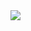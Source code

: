 <img src="https://capsule-render.vercel.app/api?type=venom&color=random&height=300&section=header&text=Jeongah Lee&fontSize=90" />
